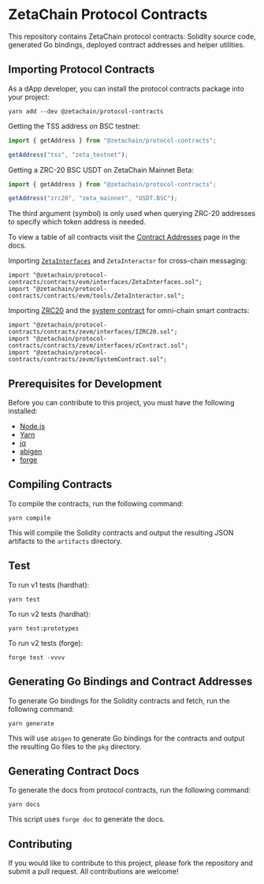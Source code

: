 # ZetaChain Protocol Contracts

This repository contains ZetaChain protocol contracts: Solidity source code,
generated Go bindings, deployed contract addresses and helper utilities.

## Importing Protocol Contracts

As a dApp developer, you can install the protocol contracts package into your
project:

```
yarn add --dev @zetachain/protocol-contracts
```

Getting the TSS address on BSC testnet:

```ts
import { getAddress } from "@zetachain/protocol-contracts";

getAddress("tss", "zeta_testnet");
```

Getting a ZRC-20 BSC USDT on ZetaChain Mainnet Beta:

```ts
import { getAddress } from "@zetachain/protocol-contracts";

getAddress("zrc20", "zeta_mainnet", "USDT.BSC");
```

The third argument (symbol) is only used when querying ZRC-20 addresses to
specify which token address is needed.

To view a table of all contracts visit the [Contract
Addresses](https://www.zetachain.com/docs/reference/contracts/) page in the
docs.

Importing
[`ZetaInterfaces`](https://www.zetachain.com/docs/developers/cross-chain-messaging/connector/)
and `ZetaInteractor` for cross-chain messaging:

```solidity
import "@zetachain/protocol-contracts/contracts/evm/interfaces/ZetaInterfaces.sol";
import "@zetachain/protocol-contracts/contracts/evm/tools/ZetaInteractor.sol";
```

Importing [ZRC20](https://www.zetachain.com/docs/developers/tokens/zrc20/) and
the [system
contract](https://www.zetachain.com/docs/developers/omnichain/system-contract/)
for omni-chain smart contracts:

```solidity
import "@zetachain/protocol-contracts/contracts/zevm/interfaces/IZRC20.sol";
import "@zetachain/protocol-contracts/contracts/zevm/interfaces/zContract.sol";
import "@zetachain/protocol-contracts/contracts/zevm/SystemContract.sol";
```

## Prerequisites for Development

Before you can contribute to this project, you must have the following
installed:

- [Node.js](https://nodejs.org/)
- [Yarn](https://yarnpkg.com/)
- [jq](https://stedolan.github.io/jq/)
- [abigen](https://geth.ethereum.org/docs/tools/abigen)
- [forge](https://getfoundry.sh/)

## Compiling Contracts

To compile the contracts, run the following command:

```
yarn compile
```

This will compile the Solidity contracts and output the resulting JSON artifacts
to the `artifacts` directory.

## Test

To run v1 tests (hardhat):

```
yarn test
```

To run v2 tests (hardhat):
```
yarn test:prototypes
```

To run v2 tests (forge):
```
forge test -vvvv
```

## Generating Go Bindings and Contract Addresses

To generate Go bindings for the Solidity contracts and fetch, run the following
command:

```
yarn generate
```

This will use `abigen` to generate Go bindings for the contracts and output the
resulting Go files to the `pkg` directory.

## Generating Contract Docs

To generate the docs from protocol contracts, run the following command:

```
yarn docs
```

This script uses `forge doc` to generate the docs.

## Contributing

If you would like to contribute to this project, please fork the repository and
submit a pull request. All contributions are welcome!
